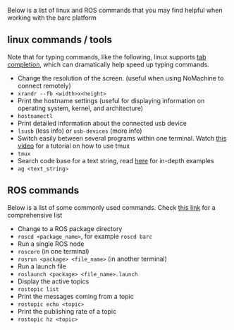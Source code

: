 Below is a list of linux and ROS commands that you may find helpful when working with the barc platform

## linux commands / tools
Note that for typing commands, like the following, linux supports [tab completion](http://www.howtogeek.com/195207/use-tab-completion-to-type-commands-faster-on-any-operating-system/), which can dramatically help speed up typing commands.

+ Change the resolution of the screen. (useful when using NoMachine to connect remotely)
 + `xrandr --fb <width>x<height>`
+ Print the hostname settings (useful for displaying information on operating system, kernel, and architecture)
 + `hostnamectl`
+ Print detailed information about the connected usb device
 + `lsusb` (less info) or `usb-devices` (more info)
+ Switch easily between several programs within one terminal. Watch [this video](https://www.youtube.com/watch?v=BHhA_ZKjyxo) for a tutorial on how to use tmux
 + `tmux`
+ Search code base for a text string, read [here](http://conqueringthecommandline.com/book/ack_ag) for in-depth examples
 + `ag <text_string>`

## ROS commands
Below is a list of some commonly used commands. Check [this link](http://wiki.ros.org/ROS/CommandLineTools) for a comprehensive list
+ Change to a ROS package directory
 + `roscd <package_name>`, for example `roscd barc`
+ Run a single ROS node
 + `roscore` (in one terminal)
 + `rosrun <package> <file_name>` (in another terminal)
+ Run a launch file
 + `roslaunch <package> <file_name>.launch`
+ Display the active topics
 + `rostopic list`
+ Print the messages coming from a topic
 + `rostopic echo <topic>`
+ Print the publishing rate of a topic
 + `rostopic hz <topic>`